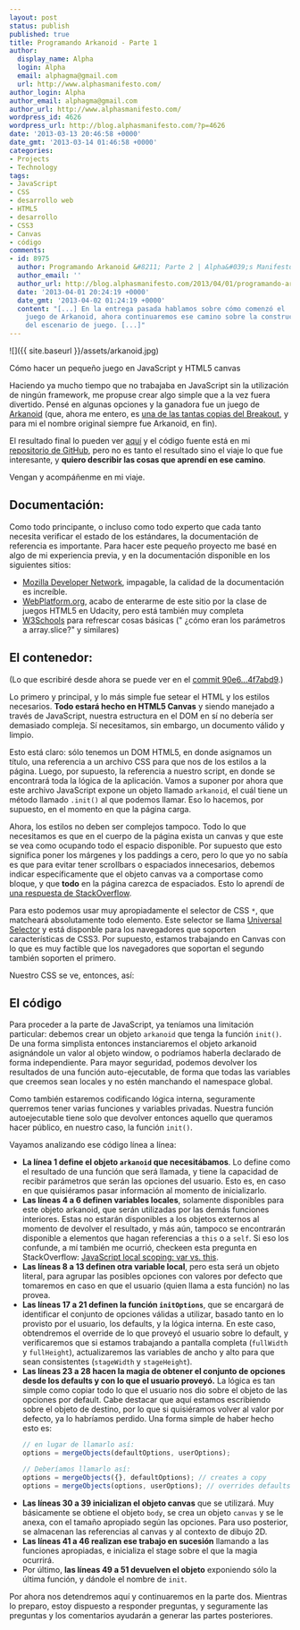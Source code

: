 ```yaml
---
layout: post
status: publish
published: true
title: Programando Arkanoid - Parte 1
author:
  display_name: Alpha
  login: Alpha
  email: alphagma@gmail.com
  url: http://www.alphasmanifesto.com/
author_login: Alpha
author_email: alphagma@gmail.com
author_url: http://www.alphasmanifesto.com/
wordpress_id: 4626
wordpress_url: http://blog.alphasmanifesto.com/?p=4626
date: '2013-03-13 20:46:58 +0000'
date_gmt: '2013-03-14 01:46:58 +0000'
categories:
- Projects
- Technology
tags:
- JavaScript
- CSS
- desarrollo web
- HTML5
- desarrollo
- CSS3
- Canvas
- código
comments:
- id: 8975
  author: Programando Arkanoid &#8211; Parte 2 | Alpha&#039;s Manifesto
  author_email: ''
  author_url: http://blog.alphasmanifesto.com/2013/04/01/programando-arkanoid-parte-2/
  date: '2013-04-01 20:24:19 +0000'
  date_gmt: '2013-04-02 01:24:19 +0000'
  content: "[...] En la entrega pasada hablamos sobre cómo comenzó el
    juego de Arkanoid, ahora continuaremos ese camino sobre la construcción
    del escenario de juego. [...]"
---
```


![]({{ site.baseurl }}/assets/arkanoid.jpg)

Cómo hacer un pequeño juego en JavaScript y HTML5 canvas


Haciendo ya mucho tiempo que no trabajaba en JavaScript sin la utilización de ningún framework, me propuse crear algo simple que a la vez fuera divertido. Pensé en algunas opciones y la ganadora fue un juego de <a href="http://en.wikipedia.org/wiki/Arkanoid">Arkanoid</a> (que, ahora me entero, es <a href="http://en.wikipedia.org/wiki/Breakout_clones">una de las tantas copias del Breakout</a>, y para mi el nombre original siempre fue Arkanoid, en fin).

El resultado final lo pueden ver <a href="http://randomjs.alphasmanifesto.com/arkanoid-canvas/arkanoid.html">aquí</a> y el código fuente está en mi <a href="https://github.com/AlphaGit/random-javascript">repositorio de GitHub</a>, pero no es tanto el resultado sino el viaje lo que fue interesante, y **quiero describir las cosas que aprendí en ese camino**.

Vengan y acompáñenme en mi viaje.

<!--more-->

## Documentación:

Como todo principante, o incluso como todo experto que cada tanto necesita verificar el estado de los estándares, la documentación de referencia es importante. Para hacer este pequeño proyecto me basé en algo de mi experiencia previa, y en la documentación disponible en los siguientes sitios:

- <a href="https://developer.mozilla.org/">Mozilla Developer Network</a>, impagable, la calidad de la documentación es increíble.
- <a href="http://www.webplatform.org/">WebPlatform.org</a>, acabo de enterarme de este sitio por la clase de juegos HTML5 en Udacity, pero está también muy completa
- <a href="http://www.w3schools.com/">W3Schools</a> para refrescar cosas básicas (" ¿cómo eran los parámetros a array.slice?" y similares)

## El contenedor:

(Lo que escribiré desde ahora se puede ver en el <a href="https://github.com/AlphaGit/random-javascript/commit/90e6540100631e1a3ae590c3bde4a21b74f7abd9">commit 90e6...4f7abd9</a>.)

Lo primero y principal, y lo más simple fue setear el HTML y los estilos necesarios. **Todo estará hecho en HTML5 Canvas** y siendo manejado a través de JavaScript, nuestra estructura en el DOM en sí no debería ser demasiado compleja. Sí necesitamos, sin embargo, un documento válido y limpio.

<script src="https://gist.github.com/AlphaGit/5156953.js"></script>

Esto está claro: sólo tenemos un DOM HTML5, en donde asignamos un título, una referencia a un archivo CSS para que nos de los estilos a la página. Luego, por supuesto, la referencia a nuestro script, en donde se encontrará toda la lógica de la aplicación. Vamos a suponer por ahora que este archivo JavaScript expone un objeto llamado `arkanoid`, el cuál tiene un método llamado `.init()` al que podemos llamar. Eso lo hacemos, por supuesto, en el momento en que la página carga.

Ahora, los estilos no deben ser complejos tampoco. Todo lo que necesitamos es que en el cuerpo de la página exista un canvas y que este se vea como ocupando todo el espacio disponible. Por supuesto que esto significa poner los márgenes y los paddings a cero, pero lo que yo no sabía es que para evitar tener scrollbars o espaciados innecesarios, debemos indicar específicamente que el objeto canvas va a comportase como bloque, y que **todo** en la página carezca de espaciados. Esto lo aprendí de <a href="http://stackoverflow.com/questions/4288253/html5-canvas-100-width-height-of-viewport">una respuesta de StackOverflow</a>.

Para esto podemos usar muy apropiadamente el selector de CSS `*`, que matcheará absolutamente todo elemento. Este selector se llama <a href="http://www.w3.org/TR/selectors/#universal-selector">Universal Selector</a> y está disponble para los navegadores que soporten características de CSS3. Por supuesto, estamos trabajando en Canvas con lo que es muy factible que los navegadores que soportan el segundo también soporten el primero.

Nuestro CSS se ve, entonces, así:

<script src="https://gist.github.com/AlphaGit/5156967.js"></script>

## El código

Para proceder a la parte de JavaScript, ya teníamos una limitación particular: debemos crear un objeto `arkanoid` que tenga la función `init()`. De una forma simplista entonces instanciaremos el objeto arkanoid asignándole un valor al objeto window, o podríamos haberla declarado de forma independiente. Para mayor seguridad, podemos devolver los resultados de una función auto-ejecutable, de forma que todas las variables que creemos sean locales y no estén manchando el namespace global.

Como también estaremos codificando lógica interna, seguramente querremos tener varias funciones y variables privadas. Nuestra función autoejecutable tiene solo que devolver entonces aquello que queramos hacer público, en nuestro caso, la función `init()`.

<script src="https://gist.github.com/AlphaGit/5158029.js"></script>

Vayamos analizando ese código línea a línea:

- **La línea 1 define el objeto `arkanoid` que necesitábamos**. Lo define como el resultado de una función que será llamada, y tiene la capacidad de recibir parámetros que serán las opciones del usuario. Esto es, en caso en que quisiéramos pasar información al momento de inicializarlo.
- **Las líneas 4 a 6 definen variables locales**, solamente disponibles para este objeto arkanoid, que serán utilizadas por las demás funciones interiores. Estas no estarán disponibles a los objetos externos al momento de devolver el resultado, y más aún, tampoco se encontrarán disponible a elementos que hagan referencias a `this` o a `self`. Si eso los confunde, a mí también me ocurrió, checkeen esta pregunta en StackOverflow: <a href="http://stackoverflow.com/q/15046910/147507">JavaScript local scoping: var vs. this</a>.
- **Las líneas 8 a 13 definen otra variable local**, pero esta será un objeto literal, para agrupar las posibles opciones con valores por defecto que tomaremos en caso en que el usuario (quien llama a esta función) no las provea.
- **Las líneas 17 a 21 definen la función `initOptions`**, que se encargará de identificar el conjunto de opciones válidas a utilizar, basado tanto en lo provisto por el usuario, los defaults, y la lógica interna. En este caso, obtendremos el override de lo que proveyó el usuario sobre lo default, y verificaremos que si estamos trabajando a pantalla completa (`fullWidth` y `fullHeight`), actualizaremos las variables de ancho y alto para que sean consistentes (`stageWidth` y `stageHeight`).
- **Las líneas 23 a 28 hacen la magia de obtener el conjunto de opciones desde los defaults y con lo que el usuario proveyó.** La lógica es tan simple como copiar todo lo que el usuario nos dio sobre el objeto de las opciones por default. Cabe destacar que aquí estamos escribiendo sobre el objeto de destino, por lo que si quisiéramos volver al valor por defecto, ya lo habríamos perdido. Una forma simple de haber hecho esto es:
  ```javascript
  // en lugar de llamarlo así:
  options = mergeObjects(defaultOptions, userOptions);

  // Deberíamos llamarlo así:
  options = mergeObjects({}, defaultOptions); // creates a copy
  options = mergeObjects(options, userOptions); // overrides defaults
  ```
- **Las líneas 30 a 39 inicializan el objeto canvas** que se utilizará. Muy básicamente se obtiene el objeto `body`, se crea un objeto `canvas` y se le anexa, con el tamaño apropiado según las opciones. Para uso posterior, se almacenan las referencias al canvas y al contexto de dibujo 2D.
- **Las líneas 41 a 46 realizan ese trabajo en sucesión** llamando a las funciones apropiadas, e inicializa el stage sobre el que la magia ocurrirá.
- Por último, **las líneas 49 a 51 devuelven el objeto** exponiendo sólo la última función, y dándole el nombre de `init`.

Por ahora nos detendremos aquí y continuaremos en la parte dos. Mientras lo preparo, estoy dispuesto a responder preguntas, y seguramente las preguntas y los comentarios ayudarán a generar las partes posteriores.

 
